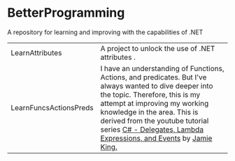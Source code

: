 # BetterProgramming
A repository for learning and improving with the capabilities of .NET 

<table>
    <tr>
        <td>LearnAttributes</td>
        <td>A project to unlock the use of .NET attributes .</td>
    </tr>    
    <tr>
        <td>LearnFuncsActionsPreds</td>
        <td>I have an understanding of Functions, Actions, and predicates. But I've always wanted to dive deeper into the topic. Therefore, this is my attempt at improving my working knowledge in the area. This is derived from the youtube tutorial series <a href="https://www.youtube.com/watch?v=UL2XHN6uJCg&amps;list=PLAE7FECFFFCBE1A54">C# - Delegates, Lambda Expressions, and Events</a> by <a href="https://www.youtube.com/channel/UCda_RJU9-xB0Hswcrjn4SKw">Jamie King.</a></td>
    </tr>    
    </table>
